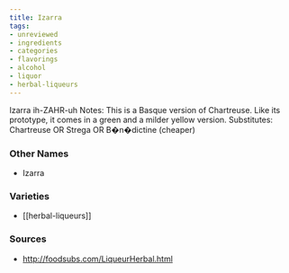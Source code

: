 ```yaml
---
title: Izarra
tags:
- unreviewed
- ingredients
- categories
- flavorings
- alcohol
- liquor
- herbal-liqueurs
---
```

Izarra ih-ZAHR-uh Notes: This is a Basque version of Chartreuse. Like its prototype, it comes in a green and a milder yellow version. Substitutes: Chartreuse OR Strega OR B�n�dictine (cheaper)

### Other Names

* Izarra

### Varieties

* [[herbal-liqueurs]]

### Sources
* http://foodsubs.com/LiqueurHerbal.html
